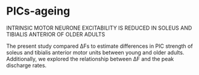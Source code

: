# PICs-ageing

INTRINSIC MOTOR NEURONE EXCITABILITY IS REDUCED IN SOLEUS AND TIBIALIS ANTERIOR OF OLDER ADULTS

The present study compared ΔFs to estimate differences in PIC strength of soleus and tibialis anterior motor units between young and older adults. Additionally, we explored the relationship between ΔF and the peak discharge rates. 
